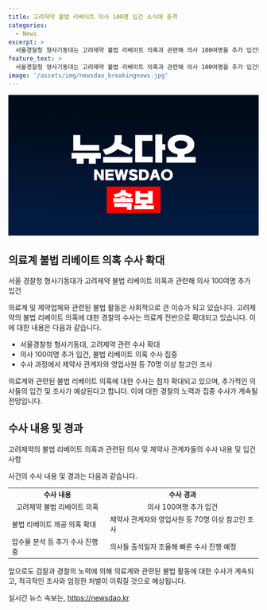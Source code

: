```yaml
---
title: 고려제약 불법 리베이트 의사 100명 입건 소식에 충격
categories:
  - News
excerpt: >
  서울경찰청 형사기동대는 고려제약 불법 리베이트 의혹과 관련해 의사 100여명을 추가 입건했다. 이에 앞서 경찰은 지난 3~4년간 고려제약 임직원들이 의사들에게 불법 리베이트를 제공한 것으로 보고 수사에 착수했다. 국민권익위원회의 공익 신고를 받아 수사에 나선 경찰은 고려제약이 의사 1000여명에게 리베이트를 제공한 정황을 확인했고, 22명을 입건했다. 경찰은 불법 리베이트 의혹 수사를 의료계 전반으로 확대하고 있으며, 보건복지부의 수사 의뢰 사건 총 19건 중 6건도 수사 중이다.
feature_text: >
  서울경찰청 형사기동대는 고려제약 불법 리베이트 의혹과 관련해 의사 100여명을 추가 입건했다. 이에 앞서 경찰은 지난 3~4년간 고려제약 임직원들이 의사들에게 불법 리베이트를 제공한 것으로 보고 수사에 착수했다. 국민권익위원회의 공익 신고를 받아 수사에 나선 경찰은 고려제약이 의사 1000여명에게 리베이트를 제공한 정황을 확인했고, 22명을 입건했다. 경찰은 불법 리베이트 의혹 수사를 의료계 전반으로 확대하고 있으며, 보건복지부의 수사 의뢰 사건 총 19건 중 6건도 수사 중이다.
image: '/assets/img/newsdao_breakingnews.jpg'
---
```


<p><img src="/assets/img/newsdao_breakingnews.jpg" alt="pcversion 속보" /></p>

<h2 data-ke-size="size26">의료계 불법 리베이트 의혹 수사 확대</h2>

<p data-ke-size="size16">서울 경찰청 형사기동대가 고려제약 불법 리베이트 의혹과 관련해 의사 100여명 추가 입건</p>

<p>의료계 및 제약업체와 관련된 불법 활동은 사회적으로 큰 이슈가 되고 있습니다. 고려제약의 불법 리베이트 의혹에 대한 경찰의 수사는 의료계 전반으로 확대되고 있습니다. 이에 대한 내용은 다음과 같습니다.</p>

<ul>
  <li>서울경찰청 형사기동대, 고려제약 관련 수사 확대</li>
  <li>의사 100여명 추가 입건, 불법 리베이트 의혹 수사 집중</li>
  <li>수사 과정에서 제약사 관계자와 영업사원 등 70명 이상 참고인 조사</li>
</ul>

<p>의료계와 관련된 불법 리베이트 의혹에 대한 수사는 점차 확대되고 있으며, 추가적인 의사들의 입건 및 조사가 예상된다고 합니다. 이에 대한 경찰의 노력과 집중 수사가 계속될 전망입니다.</p>

<h2 data-ke-size="size26">수사 내용 및 경과</h2>

<p data-ke-size="size16">고려제약의 불법 리베이트 의혹과 관련된 의사 및 제약사 관계자들의 수사 내용 및 입건 사항</p>

<p>사건의 수사 내용 및 경과는 다음과 같습니다.</p>

<table>
  <tr>
    <td style="text-align: center; height: 17px;"><b>수사 내용</b></td>
    <td style="text-align: center; height: 17px;"><b>수사 경과</b></td>
  </tr>
  <tr>
    <td style="text-align: center; height: 17px;">고려제약 불법 리베이트 의혹</td>
    <td style="text-align: center; height: 17px;">의사 100여명 추가 입건</td>
  </tr>
  <tr>
    <td>불법 리베이트 제공 의혹 확대</td>
    <td>제약사 관계자와 영업사원 등 70명 이상 참고인 조사</td>
  </tr>
  <tr>
    <td>압수물 분석 등 추가 수사 진행 중</td>
    <td>의사들 출석일자 조율해 빠른 수사 진행 예정</td>
  </tr>
</table>

<p>앞으로도 검찰과 경찰의 노력에 의해 의료계와 관련된 불법 활동에 대한 수사가 계속되고, 적극적인 조사와 엄정한 처벌이 이뤄질 것으로 예상됩니다.</p>
실시간 뉴스 속보는, <a href="https://newsdao.kr" rel="dofollow">https://newsdao.kr</a>


